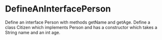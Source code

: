 # DefineAnInterfacePerson

Define an interface Person with methods getName and getAge. Define a class Citizen which implements Person and has a constructor which takes a String name and an int age.

